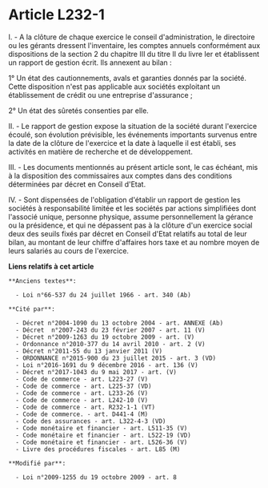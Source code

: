 # Article L232-1

I. - A la clôture de chaque exercice le conseil d'administration, le directoire ou les gérants dressent l'inventaire, les
comptes annuels conformément aux dispositions de la section 2 du chapitre III du titre II du livre Ier et établissent un
rapport de gestion écrit. Ils annexent au bilan :

1° Un état des cautionnements, avals et garanties donnés par la société. Cette disposition n'est pas applicable aux sociétés
exploitant un établissement de crédit ou une entreprise d'assurance ;

2° Un état des sûretés consenties par elle.

II. - Le rapport de gestion expose la situation de la société durant l'exercice écoulé, son évolution prévisible, les
événements importants survenus entre la date de la clôture de l'exercice et la date à laquelle il est établi, ses activités
en matière de recherche et de développement.

III. - Les documents mentionnés au présent article sont, le cas échéant, mis à la disposition des commissaires aux comptes
dans des conditions déterminées par décret en Conseil d'Etat.

IV. - Sont dispensées de l'obligation d'établir un rapport de gestion les sociétés à responsabilité limitée et les sociétés
par actions simplifiées dont l'associé unique, personne physique, assume personnellement la gérance ou la présidence, et qui
ne dépassent pas à la clôture d'un exercice social deux des seuils fixés par décret en Conseil d'Etat relatifs au total de
leur bilan, au montant de leur chiffre d'affaires hors taxe et au nombre moyen de leurs salariés au cours de l'exercice.

**Liens relatifs à cet article**

	**Anciens textes**:

	  - Loi n°66-537 du 24 juillet 1966 - art. 340 (Ab)

	**Cité par**:

	  - Décret n°2004-1090 du 13 octobre 2004 - art. ANNEXE (Ab)
	  - Décret  n°2007-243 du 23 février 2007 - art. 11 (V)
	  - Décret n°2009-1263 du 19 octobre 2009 - art. (V)
	  - Ordonnance n°2010-377 du 14 avril 2010 - art. 2 (V)
	  - Décret n°2011-55 du 13 janvier 2011 (V)
	  - ORDONNANCE n°2015-900 du 23 juillet 2015 - art. 3 (VD)
	  - Loi n°2016-1691 du 9 décembre 2016 - art. 136 (V)
	  - Décret n°2017-1043 du 9 mai 2017 - art. (V)
	  - Code de commerce - art. L223-27 (V)
	  - Code de commerce - art. L225-37 (VD)
	  - Code de commerce - art. L233-26 (V)
	  - Code de commerce - art. L242-10 (V)
	  - Code de commerce - art. R232-1-1 (VT)
	  - Code de commerce. - art. D441-4 (M)
	  - Code des assurances - art. L322-4-3 (VD)
	  - Code monétaire et financier - art. L511-35 (V)
	  - Code monétaire et financier - art. L522-19 (VD)
	  - Code monétaire et financier - art. L526-36 (V)
	  - Livre des procédures fiscales - art. L85 (M)

	**Modifié par**:

	  - Loi n°2009-1255 du 19 octobre 2009 - art. 8
